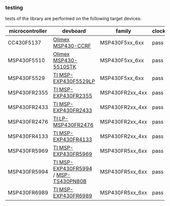 
### testing

tests of the library are performed on the following target devices:

microcontroller | devboard                                                                                | family          |clock | uart | i2c  | spi
--------------- | --------------------------------------------------------------------------------------- | --------------- | ---- | ---- | ---- | ----
CC430F5137      | [Olimex MSP430-CCRF](https://www.olimex.com/Products/MSP430/Starter/MSP430-CCRF)        | MSP430F5xx_6xx  | pass | pass | pass | [ ]
MSP430F5510     | [Olimex MSP430-5510STK](https://www.olimex.com/Products/MSP430/Starter/MSP430-5510STK/) | MSP430F5xx_6xx  | pass | pass | pass | pass
MSP430F5529     | [TI MSP-EXP430F5529LP](https://www.ti.com/tool/MSP-EXP430F5529LP)                       | MSP430F5xx_6xx  | pass | pass | pass | [ ]
MSP430FR2355    | [TI MSP-EXP430FR2355](https://www.ti.com/tool/MSP-EXP430FR2355)                         | MSP430FR2xx_4xx | pass | pass | pass | [ ]
MSP430FR2433    | [TI MSP-EXP430FR2433](https://www.ti.com/tool/MSP-EXP430FR2433)                         | MSP430FR2xx_4xx | pass | pass | pass | [ ]
MSP430FR2476    | [TI LP-MSP430FR2476](https://www.ti.com/tool/LP-MSP430FR2476)                           | MSP430FR2xx_4xx | pass | pass | pass | [ ]
MSP430FR4133    | [TI MSP-EXP430FR4133](https://www.ti.com/tool/MSP-EXP430FR4133)                         | MSP430FR2xx_4xx | pass | pass | pass | [ ]
MSP430FR5969    | [TI MSP-EXP430FR5969](https://www.ti.com/tool/MSP-EXP430FR5969)                         | MSP430FR5xx_6xx | pass | pass | pass | [ ]
MSP430FR5994    | [TI MSP-EXP430FR5994](https://www.ti.com/tool/MSP-EXP430FR5994) / [MSP-TS430PN80B](https://www.ti.com/tool/MSP-TS430PN80B) | MSP430FR5xx_6xx | pass | pass | pass | pass
MSP430FR6989    | [TI MSP-EXP430FR6989](https://www.ti.com/tool/MSP-EXP430FR6989)                         | MSP430FR5xx_6xx | pass | pass | pass | pass


